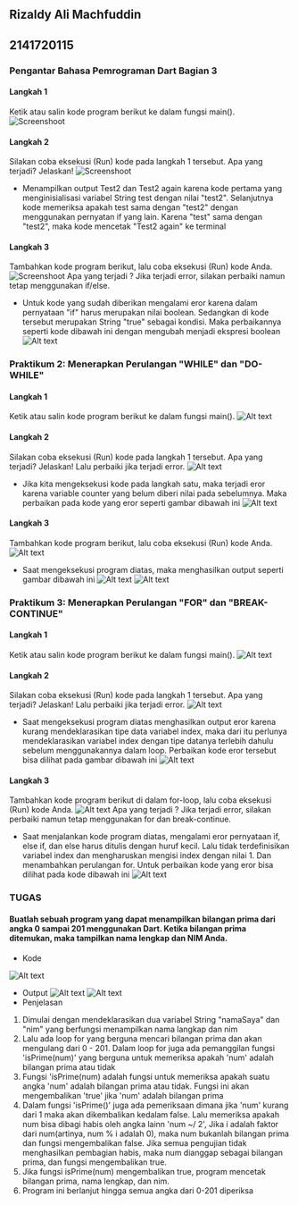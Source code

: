 ## Rizaldy Ali Machfuddin
## 2141720115

### Pengantar Bahasa Pemrograman Dart Bagian 3

#### Langkah 1
Ketik atau salin kode program berikut ke dalam fungsi main().
![Screenshoot](docs/Langkah1.1.png)
#### Langkah 2
Silakan coba eksekusi (Run) kode pada langkah 1 tersebut. Apa yang terjadi? Jelaskan!
![Screenshoot](docs/Langkah2.1.png)
- Menampilkan output Test2 dan Test2 again karena kode pertama yang menginisialisasi variabel String test dengan nilai "test2". Selanjutnya kode memeriksa apakah test sama dengan "test2" dengan menggunakan pernyatan if yang lain. Karena "test" sama dengan "test2", maka kode mencetak "Test2 again" ke terminal
#### Langkah 3
Tambahkan kode program berikut, lalu coba eksekusi (Run) kode Anda. 
![Screenshoot](<docs/Langkah3.1 eror.png>)
Apa yang terjadi ? Jika terjadi error, silakan perbaiki namun tetap menggunakan if/else. 
- Untuk kode yang sudah diberikan mengalami eror karena dalam pernyataan "if" harus merupakan nilai boolean. Sedangkan di kode tersebut merupakan String "true" sebagai kondisi. Maka perbaikannya seperti kode dibawah ini dengan mengubah menjadi ekspresi boolean
![Alt text](docs/langkah3.1.png)


### Praktikum 2: Menerapkan Perulangan "WHILE" dan "DO-WHILE"
#### Langkah 1
Ketik atau salin kode program berikut ke dalam fungsi main().
![Alt text](<docs/Langkah1.2 eror.png>)
#### Langkah 2
Silakan coba eksekusi (Run) kode pada langkah 1 tersebut. Apa yang terjadi? Jelaskan! Lalu perbaiki jika terjadi error.
![Alt text](<docs/Langkah2.2 eror.png>)
- Jika kita mengeksekusi kode pada langkah satu, maka terjadi eror karena variable counter yang belum diberi nilai pada sebelumnya. Maka perbaikan pada kode yang eror seperti gambar dibawah ini
![Alt text](docs/Langkah2.2.png)
#### Langkah 3
Tambahkan kode program berikut, lalu coba eksekusi (Run) kode Anda.
![Alt text](docs/langkah3.2.png)
- Saat mengeksekusi program diatas, maka menghasilkan output seperti gambar dibawah ini
![Alt text](<docs/Langkah3.2 output1.png>)
![Alt text](<docs/Langkah3.2 output2.png>)


### Praktikum 3: Menerapkan Perulangan "FOR" dan "BREAK-CONTINUE"
#### Langkah 1
Ketik atau salin kode program berikut ke dalam fungsi main().
![Alt text](docs/Langkah1.3.png)
#### Langkah 2
Silakan coba eksekusi (Run) kode pada langkah 1 tersebut. Apa yang terjadi? Jelaskan! Lalu perbaiki jika terjadi error.
![Alt text](<docs/Langkah2.3 eror.png>)
- Saat mengeksekusi program diatas menghasilkan output eror karena kurang mendeklarasikan tipe data variabel index, maka dari itu perlunya mendeklarasikan variabel index dengan tipe datanya terlebih dahulu sebelum menggunakannya dalam loop. Perbaikan kode eror tersebut bisa dilihat pada gambar dibawah ini
![Alt text](docs/Langkah2.3.png)
#### Langkah 3
Tambahkan kode program berikut di dalam for-loop, lalu coba eksekusi (Run) kode Anda.
![Alt text](<docs/Langkah3.3 eror.png>)
Apa yang terjadi ? Jika terjadi error, silakan perbaiki namun tetap menggunakan for dan break-continue.
- Saat menjalankan kode program diatas, mengalami eror pernyataan if, else if, dan else harus ditulis dengan huruf kecil. Lalu tidak terdefinisikan variabel index dan mengharuskan mengisi index dengan nilai 1. Dan menambahkan perulangan for. Untuk perbaikan kode yang eror bisa dilihat pada kode dibawah ini
![Alt text](docs/Langkah3.3.png)


### TUGAS
#### Buatlah sebuah program yang dapat menampilkan bilangan prima dari angka 0 sampai 201 menggunakan Dart. Ketika bilangan prima ditemukan, maka tampilkan nama lengkap dan NIM Anda.
- Kode

![Alt text](docs/tugas_kode.png)
- Output
![Alt text](docs/tugas_output1.png)
![Alt text](docs/tugas_output2.png)
- Penjelasan
1. Dimulai dengan mendeklarasikan dua variabel String "namaSaya" dan "nim" yang berfungsi menampilkan nama langkap dan nim
2. Lalu ada loop for yang berguna mencari bilangan prima dan akan mengulang dari 0 - 201. Dalam loop for juga ada pemanggilan fungsi 'isPrime(num)' yang berguna untuk memeriksa apakah 'num' adalah bilangan prima atau tidak
3. Fungsi 'isPrime(num) adalah fungsi untuk memeriksa apakah suatu angka 'num' adalah bilangan prima atau tidak. Fungsi ini akan mengembalikan 'true' jika 'num' adalah bilangan prima
4. Dalam fungsi 'isPrime()' juga ada pemeriksaan dimana jika 'num' kurang dari 1 maka akan dikembalikan kedalam false. Lalu memeriksa apakah num bisa dibagi habis oleh angka lainn 'num ~/ 2', Jika i adalah faktor dari num(artinya, num % i adalah 0), maka num bukanlah bilangan prima dan fungsi mengembalikan false. Jika semua pengujian tidak menghasilkan pembagian habis, maka num dianggap sebagai bilangan prima, dan fungsi mengembalikan true.
5. Jika fungsi isPrime(num) mengembalikan true, program mencetak bilangan prima, nama lengkap, dan nim. 
6. Program ini berlanjut hingga semua angka dari 0-201 diperiksa
